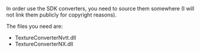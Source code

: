 In order use the SDK converters, you need to source them somewhere (I will not link them publicly for copyright reasons).

The files you need are:
- TextureConverterNvtt.dll
- TextureConverterNX.dll
